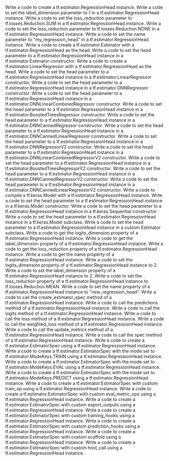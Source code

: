 Write a code to create a tf.estimator.RegressionHead instance.
Write a code to set the label_dimension parameter to 1 in a tf.estimator.RegressionHead instance.
Write a code to set the loss_reduction parameter to tf.losses.Reduction.SUM in a tf.estimator.RegressionHead instance.
Write a code to set the loss_reduction parameter to tf.losses.Reduction.NONE in a tf.estimator.RegressionHead instance.
Write a code to set the name parameter to "my_regression_head" in a tf.estimator.RegressionHead instance.
Write a code to create a tf.estimator.Estimator with a tf.estimator.RegressionHead as the head.
Write a code to set the head parameter to a tf.estimator.RegressionHead instance in a tf.estimator.Estimator constructor.
Write a code to create a tf.estimator.LinearRegressor with a tf.estimator.RegressionHead as the head.
Write a code to set the head parameter to a tf.estimator.RegressionHead instance in a tf.estimator.LinearRegressor constructor.
Write a code to set the head parameter to a tf.estimator.RegressionHead instance in a tf.estimator.DNNRegressor constructor.
Write a code to set the head parameter to a tf.estimator.RegressionHead instance in a tf.estimator.DNNLinearCombinedRegressor constructor.
Write a code to set the head parameter to a tf.estimator.RegressionHead instance in a tf.estimator.BoostedTreesRegressor constructor.
Write a code to set the head parameter to a tf.estimator.RegressionHead instance in a tf.estimator.DNNCannedRegressor constructor.
Write a code to set the head parameter to a tf.estimator.RegressionHead instance in a tf.estimator.DNNCannedLinearRegressor constructor.
Write a code to set the head parameter to a tf.estimator.RegressionHead instance in a tf.estimator.DNNRegressorV2 constructor.
Write a code to set the head parameter to a tf.estimator.RegressionHead instance in a tf.estimator.DNNLinearCombinedRegressorV2 constructor.
Write a code to set the head parameter to a tf.estimator.RegressionHead instance in a tf.estimator.BoostedTreesRegressorV2 constructor.
Write a code to set the head parameter to a tf.estimator.RegressionHead instance in a tf.estimator.DNNCannedRegressorV2 constructor.
Write a code to set the head parameter to a tf.estimator.RegressionHead instance in a tf.estimator.DNNCannedLinearRegressorV2 constructor.
Write a code to compile a tf.keras.Model with a tf.estimator.RegressionHead instance.
Write a code to set the head parameter to a tf.estimator.RegressionHead instance in a tf.keras.Model constructor.
Write a code to set the head parameter to a tf.estimator.RegressionHead instance in a tf.keras.Sequential constructor.
Write a code to set the head parameter to a tf.estimator.RegressionHead instance in a tf.keras.Model subclass.
Write a code to set the head parameter to a tf.estimator.RegressionHead instance in a custom Estimator subclass.
Write a code to get the logits_dimension property of a tf.estimator.RegressionHead instance.
Write a code to get the label_dimension property of a tf.estimator.RegressionHead instance.
Write a code to get the loss_reduction property of a tf.estimator.RegressionHead instance.
Write a code to get the name property of a tf.estimator.RegressionHead instance.
Write a code to set the logits_dimension property of a tf.estimator.RegressionHead instance to 2.
Write a code to set the label_dimension property of a tf.estimator.RegressionHead instance to 2.
Write a code to set the loss_reduction property of a tf.estimator.RegressionHead instance to tf.losses.Reduction.MEAN.
Write a code to set the name property of a tf.estimator.RegressionHead instance to "new_regression_head".
Write a code to call the create_estimator_spec method of a tf.estimator.RegressionHead instance.
Write a code to call the predictions method of a tf.estimator.RegressionHead instance.
Write a code to call the logits method of a tf.estimator.RegressionHead instance.
Write a code to call the loss method of a tf.estimator.RegressionHead instance.
Write a code to call the weighted_loss method of a tf.estimator.RegressionHead instance.
Write a code to call the update_metrics method of a tf.estimator.RegressionHead instance.
Write a code to call the spec method of a tf.estimator.RegressionHead instance.
Write a code to create a tf.estimator.EstimatorSpec using a tf.estimator.RegressionHead instance.
Write a code to create a tf.estimator.EstimatorSpec with the mode set to tf.estimator.ModeKeys.TRAIN using a tf.estimator.RegressionHead instance.
Write a code to create a tf.estimator.EstimatorSpec with the mode set to tf.estimator.ModeKeys.EVAL using a tf.estimator.RegressionHead instance.
Write a code to create a tf.estimator.EstimatorSpec with the mode set to tf.estimator.ModeKeys.PREDICT using a tf.estimator.RegressionHead instance.
Write a code to create a tf.estimator.EstimatorSpec with custom train_op using a tf.estimator.RegressionHead instance.
Write a code to create a tf.estimator.EstimatorSpec with custom eval_metric_ops using a tf.estimator.RegressionHead instance.
Write a code to create a tf.estimator.EstimatorSpec with custom export_outputs using a tf.estimator.RegressionHead instance.
Write a code to create a tf.estimator.EstimatorSpec with custom training_hooks using a tf.estimator.RegressionHead instance.
Write a code to create a tf.estimator.EstimatorSpec with custom prediction_hooks using a tf.estimator.RegressionHead instance.
Write a code to create a tf.estimator.EstimatorSpec with custom scaffold using a tf.estimator.RegressionHead instance.
Write a code to create a tf.estimator.EstimatorSpec with custom host_call using a tf.estimator.RegressionHead instance.
